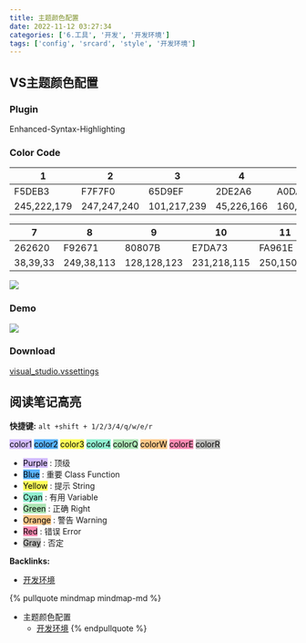 ```yaml
---
title: 主题颜色配置
date: 2022-11-12 03:27:34
categories: ['6.工具', '开发', '开发环境']
tags: ['config', 'srcard', 'style', '开发环境']
---
```

  
  
## VS主题颜色配置

  
  
### Plugin

Enhanced-Syntax-Highlighting
  
  
### Color Code

|1|2|3|4|5|6|
|-|-|-|-|-|-|
|F5DEB3|F7F7F0|65D9EF|2DE2A6|A0DA2D|AE81FF|
|245,222,179|247,247,240|101,217,239|45,226,166|160,218,45|174,129,255|

|7|8|9|10|11|
|-|-|-|-|-|
|262620|F92671|80807B|E7DA73|FA961E|
|38,39,33|249,38,113|128,128,123|231,218,115|250,150,30|

![](/images/image-20210821151740194.png)
  
  
### Demo

![](/images/image-20210821151459705.png)
  
  
### Download

[visual_studio.vssettings](/download/visual_studio.vssettings)
  
  
## 阅读笔记高亮

  
**快捷键:** `alt +shift + 1/2/3/4/q/w/e/r`
  
<mark style="background: #be9affA6;">color1</mark>  <mark style="background: #018bffA6;">color2</mark>  <mark style="background: #fefe00A6;">color3</mark> <mark style="background: #57e8b8A6;">color4</mark> <mark style="background: #83d98fA6;">colorQ</mark> <mark style="background: #fbab4bA6;">colorW</mark> <mark style="background: #fa518dA6;">colorE</mark> <mark style="background: #999995A6;">colorR</mark> 
  
- <mark style="background: #be9affA6;">Purple</mark> : 顶级  
- <mark style="background: #018bffA6;">Blue</mark>   : 重要 Class Function
- <mark style="background: #fefe00A6;">Yellow</mark> : 提示 String
- <mark style="background: #57e8b8A6;">Cyan</mark>   : 有用 Variable
- <mark style="background: #83d98fA6;">Green</mark>  : 正确 Right
- <mark style="background: #fbab4bA6;">Orange</mark> : 警告 Warning
- <mark style="background: #fa518dA6;">Red</mark>    : 错误 Error
- <mark style="background: #999995A6;">Gray</mark>   : 否定 
<!--SR:!2025-08-26,434,250-->


**Backlinks:**

- [开发环境](../8ed3626f24d1fafe372135071b6d2bc66a7b7436)

{% pullquote mindmap mindmap-md %}
- 主题颜色配置
  - [开发环境](../8ed3626f24d1fafe372135071b6d2bc66a7b7436)
{% endpullquote %}